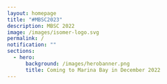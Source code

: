 ```yaml
---
layout: homepage
title: "#MBSC2023"
description: MBSC 2022
image: /images/isomer-logo.svg
permalink: /
notification: ""
sections:
  - hero:
      background: /images/herobanner.png
      title: Coming to Marina Bay in December 2022
---
```

